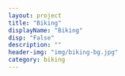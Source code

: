 ```yaml
---
layout: project
title: "Biking"
displayName: "Biking"
disp: "False"
description: ""
header-img: "img/biking-bg.jpg"
category: biking
---
```

